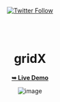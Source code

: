 <div align="center">
  
  [![Twitter Follow](https://img.shields.io/twitter/follow/PilaGonzalezOk?style=social)](https://twitter.com/intent/follow?screen_name=PilaGonzalezOk)

  <br />
  <br />

# gridX

 <a href="https://pilag6.github.io/gridX/" target="_blank"><strong>➥ Live Demo</strong></a>

![image](https://github.com/Pilag6/gridX/assets/79191808/94e0ee77-2b73-4a7f-8722-0b2cf8542cba)

</div>
